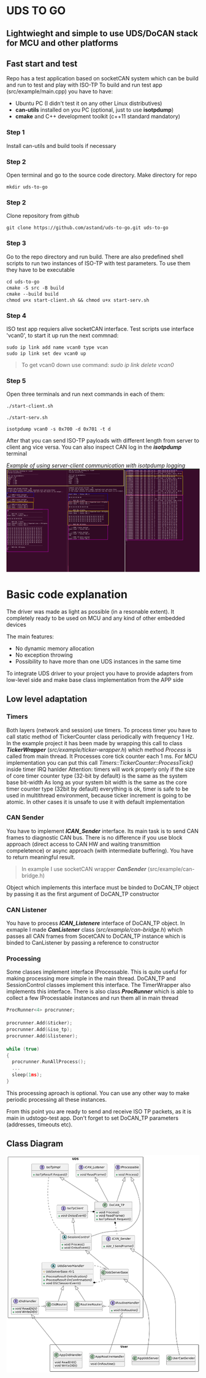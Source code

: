 # UDS TO GO
## Lightwieght and simple to use UDS/DoCAN stack for MCU and other platforms

## Fast start and test
Repo has a test application based on socketCAN system which can be build and run to test and play with ISO-TP
To build and run test app (src/example/main.cpp) you have to have:
- Ubuntu PC (I didn't test it on any other Linux distributives)
- **can-utils** installed on you PC (optional, just to use **isotpdump**)
- **cmake** and C++ development toolkit (c++11 standard mandatory)

### Step 1
Install can-utils and build tools if necessary
### Step 2
Open terminal and go to the source code directory. Make directory for repo
``` 
mkdir uds-to-go
```
### Step 2
Clone repository from github
```
git clone https://github.com/astand/uds-to-go.git uds-to-go
```
### Step 3
Go to the repo directory and run build. There are also predefined shell scripts to run 
two instances of ISO-TP with test parameters. To use them they have to be executable
```
cd uds-to-go
cmake -S src -B build
cmake --build build
chmod u+x start-client.sh && chmod u+x start-serv.sh
```
### Step 4
ISO test app requiers alive socketCAN interface. Test scripts use interface 'vcan0', to start it up run the next commnad:
```
sudo ip link add name vcan0 type vcan
sudo ip link set dev vcan0 up
```
> To get vcan0 down use command:
> _sudo ip link delete vcan0_

### Step 5
Open three terminals and run next commands in each of them:
```
./start-client.sh
```
```
./start-serv.sh
```
```
isotpdump vcan0 -s 0x700 -d 0x701 -t d
```
After that you can send ISO-TP payloads with different length from server to client ang vice versa. 
You can also inspect CAN log in the ***isotpdump*** terminal

_Example of using server-client communication with isotpdump logging_
![Drag Racing](docs/test-run-example.png)


# Basic code explanation

The driver was made as light as possible (in a resonable extent). It completely ready to be used on MCU and
any kind of other embedded devices

The main features:
- No dynamic memory allocation
- No exception throwing
- Possibility to have more than one UDS instances in the same time


To integrate UDS driver to your project you have to provide adapters from low-level side 
and make base class implementation from the APP side

## Low level adaptation
### Timers
Both layers (network and session) use timers. To process timer you have to call static method of TickerCounter class periodically with frequency 1 Hz. In the example project it has been made by wrapping this call to class ***TickerWrapper*** (_src/example/ticker-wrapper.h_) which method _Process_ is called from main thread. It Processes core tick counter each 1 ms. For MCU implementation you can put this call _Timers::TickerCounter::ProcessTick()_ inside timer IRQ hanlder Attention: timers will work properly only if the size of core timer counter type (32-bit by default) is the same as the system base bit-width
As long as your system bit width is the same as the core timer counter type (32bit by default) everything is ok, timer is safe to be used in multithread environment, because ticker increment is going to be atomic. In other cases it is unsafe to use it with default implementation
### CAN Sender
You have to implement **_ICAN_Sender_** interface. Its main task is to send CAN frames to diagnostic CAN bus.
There is no difference if you use block approach (direct access to CAN HW and waiting transmittion compeletence) or async approach (with intermediate buffering). You have to return meaningful result.
> In example I use socketCAN wrapper ***CanSender*** (src/example/can-bridge.h)

Object which implements this interface must be binded to DoCAN_TP object by passing it as the first argument of DoCAN_TP constructor
### CAN Listener
You have to process **_ICAN_Listenere_** interface of DoCAN_TP object. In exmaple I made ***CanListener*** class (_src/example/can-bridge.h_) which passes all CAN frames from SocetCAN to DoCAN_TP instance which is binded to CanListener by passing a reference to constructor 

### Processing
Some classes implement interface IProcessable. This is quite useful for making processing more simple in the main thread. DoCAN_TP and SessionControl classes implement this interface. The TimerWrapper also implements this interface. 
There is also class **_ProcRunner_** which is able to collect a few IProcessable instances and run them all in main thread
```c
ProcRunner<4> procrunner;

procrunner.Add(&ticker);
procrunner.Add(&iso_tp);
procrunner.Add(&listener);

while (true)
{
  procrunner.RunAllProcess();
  ...
  sleep(1ms);
}
```
This processing aproach is optional. You can use any other way to make periodic processing all these instances.

From this point you are ready to send and receive ISO TP packets, as it is main in udstogo-test app.
Don't forget to set DoCAN_TP parameters (addresses, timeouts etc).
## Class Diagram
![image](docs/class-diagram.png)

